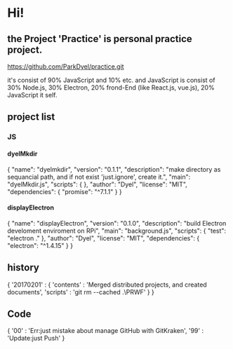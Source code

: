 # Hi!
## the Project 'Practice' is personal practice project.

https://github.com/ParkDyel/practice.git

it's consist of 90% JavaScript and 10% etc.
and JavaScript is consist of 30% Node.js, 30% Electron, 20% frond-End (like React.js, vue.js), 20% JavaScript it self.

## project list
### JS 
#### dyelMkdir
{
  "name": "dyelmkdir",
  "version": "0.1.1",
  "description": "make directory as sequancial path, and if not exist 'just.ignore', create it.",
  "main": "dyelMkdir.js",
  "scripts": {
  },
  "author": "Dyel",
  "license": "MIT",
  "dependencies": {
    "promise": "^7.1.1"
  }
}

#### displayElectron
{
  "name": "displayElectron",
  "version": "0.1.0",
  "description": "build Electron develoment enviroment on RPi",
  "main": "background.js",
  "scripts": {
    "test": "electron ."
  },
  "author": "Dyel",
  "license": "MIT",
  "dependencies": {
    "electron": "^1.4.15"
  }
}

## history
{
  '20170201' : {
    'contents' : 'Merged distributed projects, and created documents',
    'scripts' : 'git rm --cached .\PRWF'
  }
}

## Code
{
  '00' : 'Err:just mistake about manage GitHub with GitKraken',
  '99' : 'Update:just Push'
}